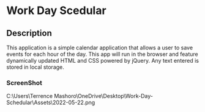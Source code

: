 # Work Day Scedular

## Description

This application is a simple calendar application that allows a user to save events for each hour of the day. This app will run in the browser and feature dynamically updated HTML and CSS powered by jQuery. Any text entered is stored in local storage.

### ScreenShot

C:\Users\Terrence Mashoro\OneDrive\Desktop\Work-Day-Schedular\Assets\2022-05-22.png

